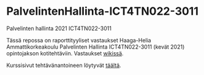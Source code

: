 # PalvelintenHallinta-ICT4TN022-3011
 Palvelinten hallinta 2021 ICT4TN022-3011


Tässä repossa on raporttityyliset vastaukset Haaga-Helia Ammattikorkeakoulu Palvelinten Hallinta ICT4TN022-3011 (kevät 2021) opintojakson kotitehtäviin. Vastaukset [wikissä](https://github.com/samikul/PalvelintenHallinta-ICT4TN022-3011/wiki).

Kurssisivut tehtävänantoineen löytyvät [täältä](https://terokarvinen.com/2021/configuration-management-systems-palvelinten-hallinta-ict4tn022-spring-2021/).
